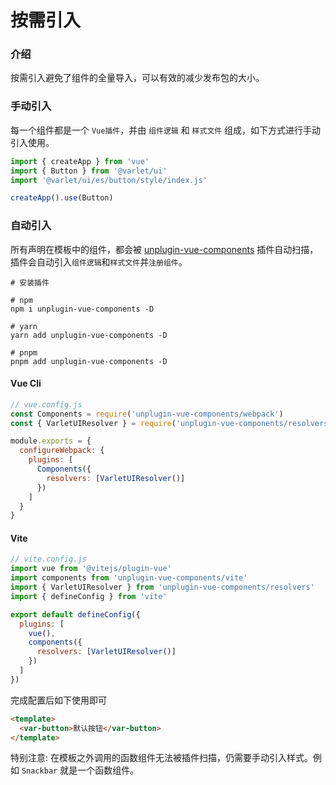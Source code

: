 # 按需引入

### 介绍
按需引入避免了组件的全量导入，可以有效的减少发布包的大小。

### 手动引入

每一个组件都是一个 `Vue插件`，并由 `组件逻辑` 和 `样式文件` 组成，如下方式进行手动引入使用。

```js
import { createApp } from 'vue'
import { Button } from '@varlet/ui'
import '@varlet/ui/es/button/style/index.js'

createApp().use(Button)
```

### 自动引入

所有声明在模板中的组件，都会被 [unplugin-vue-components](https://github.com/antfu/unplugin-vue-components) 插件自动扫描，插件会自动引入`组件逻辑`和`样式文件`并`注册组件`。

```shell
# 安装插件

# npm
npm i unplugin-vue-components -D 

# yarn
yarn add unplugin-vue-components -D

# pnpm
pnpm add unplugin-vue-components -D
```

#### Vue Cli
```js
// vue.config.js
const Components = require('unplugin-vue-components/webpack')
const { VarletUIResolver } = require('unplugin-vue-components/resolvers')

module.exports = {
  configureWebpack: {
    plugins: [
      Components({
        resolvers: [VarletUIResolver()]
      })
    ]
  }
}
```

#### Vite

```js
// vite.config.js
import vue from '@vitejs/plugin-vue'
import components from 'unplugin-vue-components/vite'
import { VarletUIResolver } from 'unplugin-vue-components/resolvers'
import { defineConfig } from 'vite'

export default defineConfig({
  plugins: [
    vue(),
    components({
      resolvers: [VarletUIResolver()]
    })
  ]
})
```


完成配置后如下使用即可

```html
<template>
  <var-button>默认按钮</var-button>
</template>
```

特别注意: 在模板之外调用的函数组件无法被插件扫描，仍需要手动引入样式。例如 `Snackbar` 就是一个函数组件。
